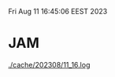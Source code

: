 Fri Aug 11 16:45:06 EEST 2023
# JAM
<a href='./cache/202308/11_16.log'>./cache/202308/11_16.log</a>

